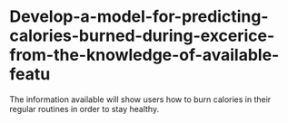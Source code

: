 # Develop-a-model-for-predicting-calories-burned-during-excerice-from-the-knowledge-of-available-featu
The information available will show users how to burn calories in their regular routines in order to stay healthy.
